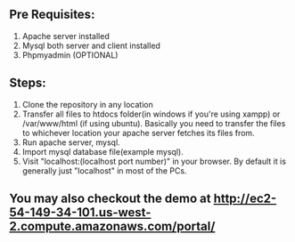## Pre Requisites:

1) Apache server installed
2) Mysql both server and client installed
3) Phpmyadmin (OPTIONAL)

## Steps:

1) Clone the repository in any location
2) Transfer all files to htdocs folder(in windows if you're using xampp) or /var/www/html (if using ubuntu). Basically you 
 need to transfer the files to whichever location your apache server fetches its files from.
3) Run apache server, mysql.
4) Import mysql database file(example mysql).
5) Visit "localhost:(localhost port number)" in your browser. By default it is generally just "localhost" in most of the PCs.

## You may also checkout the demo at http://ec2-54-149-34-101.us-west-2.compute.amazonaws.com/portal/
